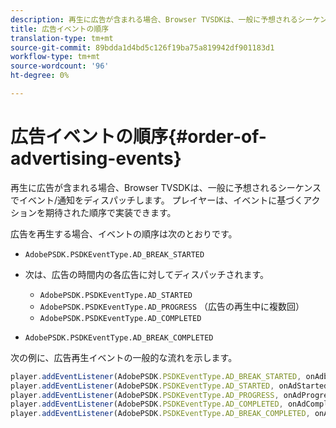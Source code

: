 ```yaml
---
description: 再生に広告が含まれる場合、Browser TVSDKは、一般に予想されるシーケンスでイベント/通知をディスパッチします。 プレイヤーは、イベントに基づくアクションを期待された順序で実装できます。
title: 広告イベントの順序
translation-type: tm+mt
source-git-commit: 89bdda1d4bd5c126f19ba75a819942df901183d1
workflow-type: tm+mt
source-wordcount: '96'
ht-degree: 0%

---
```



# 広告イベントの順序{#order-of-advertising-events}

再生に広告が含まれる場合、Browser TVSDKは、一般に予想されるシーケンスでイベント/通知をディスパッチします。 プレイヤーは、イベントに基づくアクションを期待された順序で実装できます。

<!--<a id="section_69E3CCBC57BB48399799876E83908348"></a>-->

広告を再生する場合、イベントの順序は次のとおりです。

* `AdobePSDK.PSDKEventType.AD_BREAK_STARTED`
* 次は、広告の時間内の各広告に対してディスパッチされます。

   * `AdobePSDK.PSDKEventType.AD_STARTED`
   * `AdobePSDK.PSDKEventType.AD_PROGRESS` （広告の再生中に複数回）
   * `AdobePSDK.PSDKEventType.AD_COMPLETED`

* `AdobePSDK.PSDKEventType.AD_BREAK_COMPLETED`

次の例に、広告再生イベントの一般的な流れを示します。

```js
player.addEventListener(AdobePSDK.PSDKEventType.AD_BREAK_STARTED, onAdbreakStarted); 
player.addEventListener(AdobePSDK.PSDKEventType.AD_STARTED, onAdStarted); 
player.addEventListener(AdobePSDK.PSDKEventType.AD_PROGRESS, onAdProgress); 
player.addEventListener(AdobePSDK.PSDKEventType.AD_COMPLETED, onAdCompleted); 
player.addEventListener(AdobePSDK.PSDKEventType.AD_BREAK_COMPLETED, onAdbreakCompleted);
```

